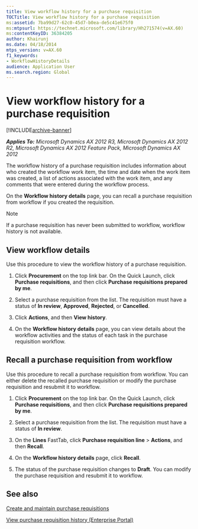 ```yaml
---
title: View workflow history for a purchase requisition
TOCTitle: View workflow history for a purchase requisition
ms:assetid: 7ba99d27-62c0-45d7-b0ea-de5c41e675f0
ms:mtpsurl: https://technet.microsoft.com/library/Hh271574(v=AX.60)
ms:contentKeyID: 36384205
author: Khairunj
ms.date: 04/18/2014
mtps_version: v=AX.60
f1_keywords:
- WorkflowHistoryDetails
audience: Application User
ms.search.region: Global
---
```


# View workflow history for a purchase requisition 


[!INCLUDE[archive-banner](includes/archive-banner.md)]


_**Applies To:** Microsoft Dynamics AX 2012 R3, Microsoft Dynamics AX 2012 R2, Microsoft Dynamics AX 2012 Feature Pack, Microsoft Dynamics AX 2012_

The workflow history of a purchase requisition includes information about who created the workflow work item, the time and date when the work item was created, a list of actions associated with the work item, and any comments that were entered during the workflow process.

On the **Workflow history details** page, you can recall a purchase requisition from workflow if you created the requisition.


> [!NOTE]
> <P>If a purchase requisition has never been submitted to workflow, workflow history is not available.</P>



## View workflow details

Use this procedure to view the workflow history of a purchase requisition.

1.  Click **Procurement** on the top link bar. On the Quick Launch, click **Purchase requisitions**, and then click **Purchase requisitions prepared by me**.

2.  Select a purchase requisition from the list. The requisition must have a status of **In review**, **Approved**, **Rejected**, or **Cancelled**.

3.  Click **Actions**, and then **View history**.

4.  On the **Workflow history details** page, you can view details about the workflow activities and the status of each task in the purchase requisition workflow.

## Recall a purchase requisition from workflow

Use this procedure to recall a purchase requisition from workflow. You can either delete the recalled purchase requisition or modify the purchase requisition and resubmit it to workflow.

1.  Click **Procurement** on the top link bar. On the Quick Launch, click **Purchase requisitions**, and then click **Purchase requisitions prepared by me**.

2.  Select a purchase requisition from the list. The requisition must have a status of **In review**.

3.  On the **Lines** FastTab, click **Purchase requisition line** \> **Actions**, and then **Recall**.

4.  On the **Workflow history details** page, click **Recall**.

5.  The status of the purchase requisition changes to **Draft**. You can modify the purchase requisition and resubmit it to workflow.

## See also

[Create and maintain purchase requisitions](create-and-maintain-purchase-requisitions.md)

[View purchase requisition history (Enterprise Portal)](view-purchase-requisition-history-enterprise-portal.md)

  


